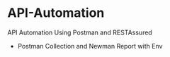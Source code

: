 # API-Automation
API Automation Using Postman and RESTAssured

- Postman Collection and Newman Report with Env
